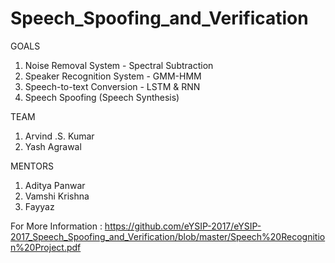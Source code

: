 # Speech_Spoofing_and_Verification

GOALS

1. Noise Removal System - Spectral Subtraction
2. Speaker Recognition System - GMM-HMM
3. Speech-to-text Conversion - LSTM & RNN
4. Speech Spoofing (Speech Synthesis)

TEAM

1. Arvind .S. Kumar
2. Yash Agrawal

MENTORS

1. Aditya Panwar
2. Vamshi Krishna
3. Fayyaz

For More Information : https://github.com/eYSIP-2017/eYSIP-2017_Speech_Spoofing_and_Verification/blob/master/Speech%20Recognition%20Project.pdf
